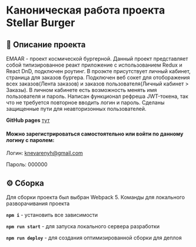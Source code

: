 # Каноническая работа проекта Stellar Burger

## 📖 Описание проекта  
EMAAR - проект космической бургерной. Данный проект представляет собой типизированное реакт приложение с использованием Redux и React DnD, подключен роутинг. В проэкте присутствует личный кабинет, страница для заказов бургера. Подключен веб сокет для отоборажения всех заказов(Лента заказов) и заказов пользователя(Личный кабинет > Заказы). В личном кабинете есть возможность менять имя пользователя и пароль. Написан функционал рефреша JWT-токена, так что не требуется повторное вводить логин и пароль. Сделаны защищенные пути для неавторизонных пользователей.


**GitHub pages** [тут](https://ksushw.github.io/react-stellar-burger/)


#### Можно зарегистрироваться самостоятельно или войти по данному логину с паролем:

Логин: knevarenyh@gmail.com

Пароль: 000000



## ⚙️ Сборка
Для сборки проекта был выбран Webpack 5. Команды для локального разворачивания проекта

**`npm i`** - установить все зависимости

**`npm run start`** - для запуска локального сервера разработки

**`npm run deploy`** - для создания оптимизированной сборки для деплоя
